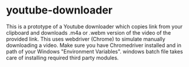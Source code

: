 # youtube-downloader
This is a prototype of a Youtube downloader which copies link from your clipboard and downloads .m4a or .webm version of the video of the provided link. 
This uses webdriver (Chrome) to simulate manually downloading a video.
Make sure you have Chromedriver installed and in path of your Windows "Environment Variables".
windows batch file takes care of installing required third party modules.
